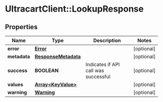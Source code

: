 # UltracartClient::LookupResponse

## Properties
Name | Type | Description | Notes
------------ | ------------- | ------------- | -------------
**error** | [**Error**](Error.md) |  | [optional] 
**metadata** | [**ResponseMetadata**](ResponseMetadata.md) |  | [optional] 
**success** | **BOOLEAN** | Indicates if API call was successful | [optional] 
**values** | [**Array&lt;KeyValue&gt;**](KeyValue.md) |  | [optional] 
**warning** | [**Warning**](Warning.md) |  | [optional] 


